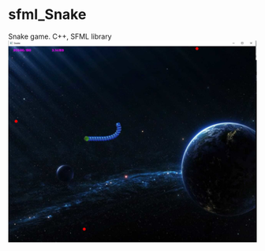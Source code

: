 # sfml_Snake
Snake game. C++, SFML library
![alt text](https://github.com/Wakatochi/sfml_Snake/blob/main/screenshots/snake.jpg)
